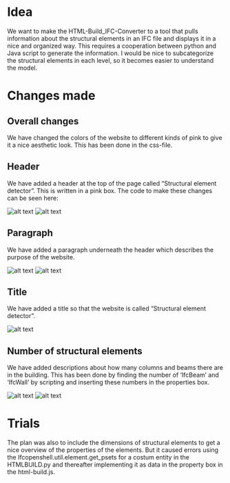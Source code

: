 # Idea
We want to make the HTML-Build_IFC-Converter to a tool that pulls information about the structural elements in an IFC file and displays it in a nice and organized way. This requires a cooperation between python and Java script to generate the information. I would be nice to subcategorize the structural elements in each level, so it becomes easier to understand the model.

# Changes made

## Overall changes
We have changed the colors of the website to different kinds of pink to give it a nice aesthetic look. This has been done in the css-file.
## Header
We have added a header at the top of the page called “Structural element detector”. This is written in a pink box. The code to make these changes can be seen here:

![alt text](https://github.com/juliev1234/OpenBim_Group10/blob/main/A2_FutureBIM/Pictures/headerhtml.png)
![alt text](https://github.com/juliev1234/OpenBim_Group10/blob/main/A2_FutureBIM/Pictures/headercss.png)

## Paragraph
We have added a paragraph underneath the header which describes the purpose of the website.

![alt text](https://github.com/juliev1234/OpenBim_Group10/blob/main/A2_FutureBIM/Pictures/paragraphhtml.png)
![alt text](https://github.com/juliev1234/OpenBim_Group10/blob/main/A2_FutureBIM/Pictures/paragraphcss.png)

## Title
We have added a title so that the website is called “Structural element detector”. 

![alt text](https://github.com/juliev1234/OpenBim_Group10/blob/main/A2_FutureBIM/Pictures/title.png)

## Number of structural elements
We have added descriptions about how many columns and beams there are in the building. This has been done by finding the number of ‘IfcBeam’ and ‘IfcWall’ by scripting and inserting these numbers in the properties box. 

![alt text](https://github.com/juliev1234/OpenBim_Group10/blob/main/A2_FutureBIM/Pictures/structuralhtml.png)
![alt text](https://github.com/juliev1234/OpenBim_Group10/blob/main/A2_FutureBIM/Pictures/structuraljs.png)

# Trials 
The plan was also to include the dimensions of structural elements to get a nice overview of the properties of the elements.  But it caused errors using the Ifcopenshell.util.element.get_psets for a costum entity in the HTMLBUILD.py and thereafter implementing it as data in the property box in the html-build.js. 




